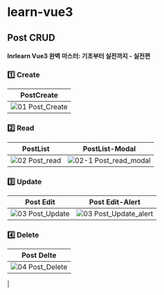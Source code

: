 # learn-vue3
## Post CRUD
#### Inrlearn Vue3 완벽 마스터: 기초부터 실전까지 - 실전편

### 1️⃣ Create
|              PostCreate                    | 
| :-------------------------------------------------: |
|![01 Post_Create](https://github.com/freedomDobby/StudyVue3/assets/107250341/ffd1bd10-ea25-4561-b1bb-9e195cd78c13) |

### 2️⃣ Read
|              PostList                       |                      PostList-Modal                                  |
| :-------------------------------------------------: | :-------------------------------------------------:                   |
|  ![02 Post_read](https://github.com/freedomDobby/StudyVue3/assets/107250341/0184a7e3-198a-4eaa-a83d-db6efa5e049a)   | ![02-1 Post_read_modal](https://github.com/freedomDobby/StudyVue3/assets/107250341/73ac63fd-f7ee-44aa-afee-c2f8c038ca70)                           |

### 3️⃣ Update
|              Post Edit                      |                       Post Edit-Alert                                  |
| :-------------------------------------------------: | :-------------------------------------------------:                   |
|  ![03 Post_Update](https://github.com/freedomDobby/StudyVue3/assets/107250341/10cf8095-ce6e-4da5-89d4-f1e9183e9a5a)  |![03 Post_Update_alert](https://github.com/freedomDobby/StudyVue3/assets/107250341/37be6b33-68d6-4c30-b0f9-dd88a0cc747f)                            |

### 4️⃣ Delete
|              Post Delte                    | 
| :-------------------------------------------------: |
|![04 Post_Delete](https://github.com/freedomDobby/StudyVue3/assets/107250341/0f3a0efc-b6d7-4423-8abf-e72858ba9dea)
|
